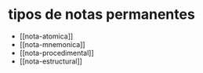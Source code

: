 # tipos de notas permanentes
- [[nota-atomica]]
- [[nota-mnemonica]]
- [[nota-procedimental]]
- [[nota-estructural]]
